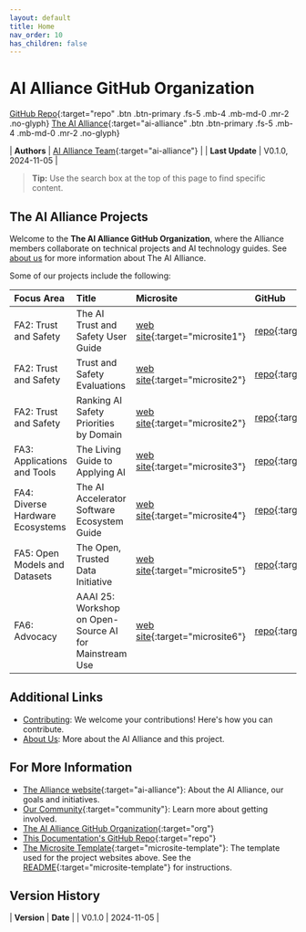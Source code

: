 ```yaml
---
layout: default
title: Home
nav_order: 10
has_children: false
---
```


# AI Alliance GitHub Organization

[GitHub Repo](https://github.com/The-AI-Alliance/){:target="repo" .btn .btn-primary .fs-5 .mb-4 .mb-md-0 .mr-2 .no-glyph}
[The AI Alliance](https://thealliance.ai){:target="ai-alliance" .btn .btn-primary .fs-5 .mb-4 .mb-md-0 .mr-2 .no-glyph} 

| **Authors**     | [AI Alliance Team](https://thealliance.ai/){:target="ai-alliance"} |
| **Last Update** | V0.1.0, 2024-11-05 |


> **Tip:** Use the search box at the top of this page to find specific content.

## The AI Alliance Projects

Welcome to the **The AI Alliance GitHub Organization**, where the Alliance members collaborate on technical projects and AI technology guides. See [about us]({{site.baseurl}}/about/) for more information about The AI Alliance.

Some of our projects include the following:

| **Focus Area** | **Title** | **Microsite** | **GitHub** |
| :------------- | :-------- | :------------ | :---------- |
| FA2: Trust and Safety | The AI Trust and Safety User Guide | [web site](https://the-ai-alliance.github.io/trust-safety-user-guide/){:target="microsite1"} | [repo](https://github.com/The-AI-Alliance/trust-safety-user-guide){:target="repo1"} |
| FA2: Trust and Safety | Trust and Safety Evaluations | [web site](https://the-ai-alliance.github.io/trust-safety-evals/){:target="microsite2"} | [repo](https://github.com/The-AI-Alliance/trust-safety-evals){:target="repo2"} |
| FA2: Trust and Safety | Ranking AI Safety Priorities by Domain | [web site](https://the-ai-alliance.github.io/ranking-safety-priorities/){:target="microsite2"} | [repo](https://github.com/The-AI-Alliance/ranking-safety-priorities){:target="repo2"} |
| FA3: Applications and Tools | The Living Guide to Applying AI | [web site](https://the-ai-alliance.github.io/applying-ai-guide//){:target="microsite3"} | [repo](https://github.com/The-AI-Alliance/applying-ai-guide/){:target="repo3"} |
| FA4: Diverse Hardware Ecosystems | The AI Accelerator Software Ecosystem Guide | [web site](https://the-ai-alliance.github.io/ai-accelerator-software-ecosystem-guide/){:target="microsite4"} | [repo](https://github.com/The-AI-Alliance/ai-accelerator-software-ecosystem-guide){:target="repo4"} |
| FA5: Open Models and Datasets | The Open, Trusted Data Initiative | [web site](https://the-ai-alliance.github.io/open-trusted-data-initiative/){:target="microsite5"} | [repo](https://github.com/The-AI-Alliance/open-trusted-data-initiative){:target="repo5"} |
| FA6: Advocacy | AAAI 25: Workshop on Open-Source AI for Mainstream Use | [web site](https://the-ai-alliance.github.io/AAAI-25-Workshop-on-Open-Source-AI-for-Mainstream-Use/){:target="microsite6"} | [repo](https://github.com/The-AI-Alliance/AAAI-25-Workshop-on-Open-Source-AI-for-Mainstream-Use){:target="repo6"} |

## Additional Links

* [Contributing]({{site.baseurl}}/contributing): We welcome your contributions! Here's how you can contribute.
* [About Us]({{site.baseurl}}/about): More about the AI Alliance and this project.

## For More Information

* [The Alliance website](https://thealliance.ai){:target="ai-alliance"}: About the AI Alliance, our goals and initiatives.
* [Our Community](https://thealliance.ai/community){:target="community"}: Learn more about getting involved.
* [The AI Alliance GitHub Organization](https://github.com/The-AI-Alliance/){:target="org"}
* [This Documentation's GitHub Repo](https://github.com/The-AI-Alliance/the-ai-alliance.github.io){:target="repo"}
* [The Microsite Template](https://github.com/The-AI-Alliance/microsite-template){:target="microsite-template"}: The template used for the project websites above. See the [README](https://github.com/The-AI-Alliance/microsite-template){:target="microsite-template"} for instructions.

## Version History

| **Version** | **Date**   |
| V0.1.0      | 2024-11-05 |

<!-- 
Use the following construct to automatically show a table of
contents (ToC) for the child pages.
For this page, you already have a "manual" ToC in the bullet 
lists above.
-->
<!-- {:toc} -->
